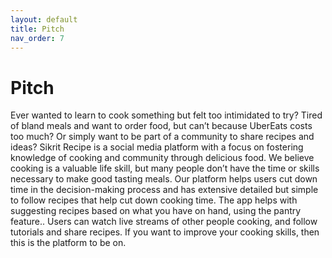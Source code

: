 ```yaml
---
layout: default
title: Pitch
nav_order: 7
---
```



# Pitch

Ever wanted to learn to cook something but felt too intimidated to try? Tired of bland meals and want to order food, but can’t because UberEats costs too much? Or simply want to be part of a community to share recipes and ideas? Sikrit Recipe is a social media platform with a focus on fostering knowledge of cooking and community through delicious food. We believe cooking is a valuable life skill, but many people don’t have the time or skills necessary to make good tasting meals. Our platform helps users cut down time in the decision-making process and has extensive detailed but simple to follow recipes that help cut down cooking time. The app helps with suggesting recipes based on what you have on hand, using the pantry feature.. Users can watch live streams of other people cooking, and follow tutorials and share recipes. If you want to improve your cooking skills, then this is the platform to be on.